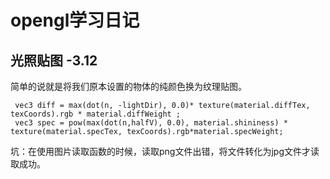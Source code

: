 # opengl学习日记
## 光照贴图  -3.12
 简单的说就是将我们原本设置的物体的纯颜色换为纹理贴图。
 ```
  vec3 diff = max(dot(n, -lightDir), 0.0)* texture(material.diffTex, texCoords).rgb * material.diffWeight ;
  vec3 spec = pow(max(dot(n,halfV), 0.0), material.shininess) * texture(material.specTex, texCoords).rgb*material.specWeight;
 ```
 坑：在使用图片读取函数的时候，读取png文件出错，将文件转化为jpg文件才读取成功。
